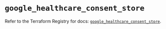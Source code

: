 # `google_healthcare_consent_store`

Refer to the Terraform Registry for docs: [`google_healthcare_consent_store`](https://registry.terraform.io/providers/hashicorp/google/6.27.0/docs/resources/healthcare_consent_store).
